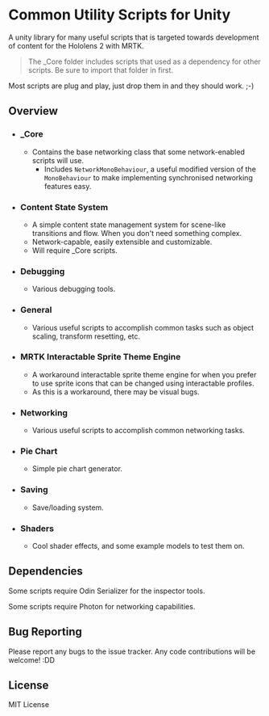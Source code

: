 # Common Utility Scripts for Unity

A unity library for many useful scripts that is targeted towards development of content for the Hololens 2 with MRTK.

> The _Core folder includes scripts that used as a dependency for other scripts. Be sure to import that folder in first.

Most scripts are plug and play, just drop them in and they should work. ;-)

## Overview

- ### _Core

  - Contains the base networking class that some network-enabled scripts will use.
	- Includes `NetworkMonoBehaviour`, a useful modified version of the `MonoBehaviour` to make implementing synchronised networking features easy.

- ### Content State System

	- A simple content state management system for scene-like transitions and flow. When you don't need something complex.
	- Network-capable, easily extensible and customizable.
	- Will require _Core scripts.

- ### Debugging

	- Various debugging tools.

- ### General

	- Various useful scripts to accomplish common tasks such as object scaling, transform resetting, etc.

- ### MRTK Interactable Sprite Theme Engine

	- A workaround interactable sprite theme engine for when you prefer to use sprite icons that can be changed using interactable profiles.
	- As this is a workaround, there may be visual bugs.

- ### Networking

	- Various useful scripts to accomplish common networking tasks.

- ### Pie Chart

	- Simple pie chart generator.

- ### Saving

	- Save/loading system.

- ### Shaders

  - Cool shader effects, and some example models to test them on.

## Dependencies

Some scripts require Odin Serializer for the inspector tools.

Some scripts require Photon for networking capabilities.

## Bug Reporting

Please report any bugs to the issue tracker. Any code contributions will be welcome! :DD

## License

MIT License
